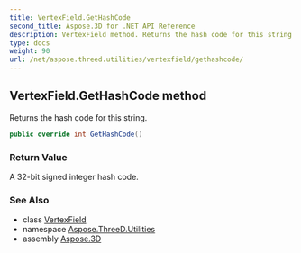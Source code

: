 ```yaml
---
title: VertexField.GetHashCode
second_title: Aspose.3D for .NET API Reference
description: VertexField method. Returns the hash code for this string
type: docs
weight: 90
url: /net/aspose.threed.utilities/vertexfield/gethashcode/
---
```

## VertexField.GetHashCode method

Returns the hash code for this string.

```csharp
public override int GetHashCode()
```

### Return Value

A 32-bit signed integer hash code.

### See Also

* class [VertexField](../)
* namespace [Aspose.ThreeD.Utilities](../../vertexfield/)
* assembly [Aspose.3D](../../../)


